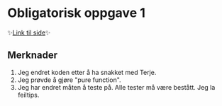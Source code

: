 # Obligatorisk oppgave 1

✨[Link til side][1]✨

## Merknader

1. Jeg endret koden etter å ha snakket med Terje.
1. Jeg prøvde å gjøre "pure function".
1. Jeg har endret måten å teste på. Alle tester må være bestått. Jeg la feiltips.

[1]: https://krzysztofga.github.io/GetAcademy/obligatorisk/oppgave-1-v3
